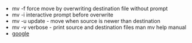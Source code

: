 * mv -f	force move by overwriting destination file without prompt
* mv -i	interactive prompt before overwrite
* mv -u	update - move when source is newer than destination
* mv -v	verbose - print source and destination files
man mv	help manual
* [google](http://www.google.com)
